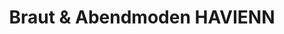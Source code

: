 ---
title: "Braut & Abendmoden HAVIENN"
url: /lingen-ems/braut-und-abendmoden-havienn/
shop: Kleidung
---